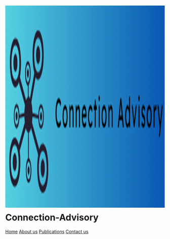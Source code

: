 <dl>
<img src="Logo6.png" style="border: 0pt none; margin-bottom: 1em; float: left; margin-right: 1em;" height="640"; width="1260">
<p style="text-align: left;">
</p>
</dl>

# Connection-Advisory


<div class="actions button-container">
    <a href="#" class="button primary">Home</a>
    <a href="#" class="button primary">About us</a>
    <a href="#" class="button primary">Publications</a>
    <a href="#" class="button primary">Contact us</a>
    </div>
</div>
